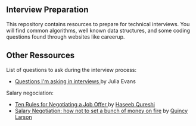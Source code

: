 <h2>Interview Preparation</h2>

This repository contains resources to prepare for technical interviews. You will find common algorithms,
well known data structures, and some coding questions found through websites like careerup.

<h2>Other Ressources</h2>

List of questions to ask during the interview process:
- [Questions I'm asking in interviews
](http://jvns.ca/blog/2013/12/30/questions-im-asking-in-interviews/) by Julia Evans

Salary negociation:
- [Ten Rules for Negotiating a Job Offer
](https://medium.freecodecamp.com/ten-rules-for-negotiating-a-job-offer-ee17cccbdab6#.jdrwp2umb) by [Haseeb Qureshi](http://haseebq.com/)
- [Salary Negotiation: how not to set a bunch of money on fire](https://medium.freecodecamp.com/salary-negotiation-how-not-to-set-a-bunch-of-money-on-fire-605aabbaf84b#.i52wufqnq) by [Quincy Larson](https://medium.freecodecamp.com/@quincylarson)
